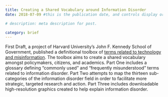 ```yaml
---
title: Creating a Shared Vocabulary around Information Disorder
date: 2018-07-09 #this is the publication date, and controls display order.

# description: meta description for post.

category: brief
---
```



First Draft, a project of Harvard University’s John F. Kennedy School of Government, published a definitional toolbox of [terms related to technology and misinformation][link]. The toolbox aims to create a shared vocabulary amongst policymakers, citizens, and academics. Part One includes a glossary defining “commonly used” and “frequently misunderstood” terms related to information disorder. Part Two attempts to map the thirteen sub-categories of the information disorder field in order to facilitate more strategic, targeted research and action. Part Three includes downloadable high-resolution graphics created to help explain information disorder.

[link]: https://medium.com/1st-draft/information-disorder-part-1-the-essential-glossary-19953c544fe3